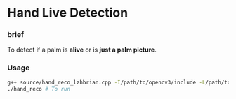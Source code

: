 # Hand Live Detection

### brief

To detect if a palm is __alive__ or is __just a palm picture__.

### Usage

``` bash
g++ source/hand_reco_lzhbrian.cpp -I/path/to/opencv3/include -L/path/to/opencv3/lib -lopencv_core -lopencv_highgui -lopencv_videoio -lopencv_objdetect -lopencv_imgproc -lopencv_imgcodecs -o hand_reco # To compile
./hand_reco # To run
```



